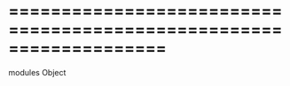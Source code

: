 ===================================================================
===================================================================

<!--shortDescription-->

<!--/shortDescription-->

<!--paramName1-->modules<!--/paramName1-->
<!--paramType1-->Object<!--/paramType1-->
<!--paramDescription1-->

<!--/paramDescription1-->

<!--fullDescription-->

<!--/fullDescription-->